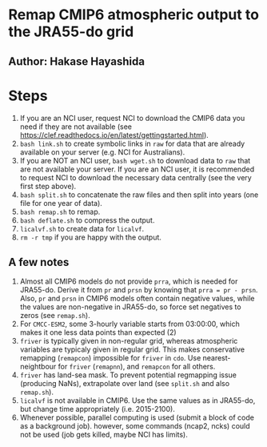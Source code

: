 # Remap CMIP6 atmospheric output to the JRA55-do grid
## Author: Hakase Hayashida

# Steps

1. If you are an NCI user, request NCI to download the CMIP6 data you need if they are not available (see https://clef.readthedocs.io/en/latest/gettingstarted.html).
1. `bash link.sh` to create symbolic links in `raw` for data that are already available on your server (e.g. NCI for Australians).
1. If you are NOT an NCI user, `bash wget.sh` to download data to `raw` that are not available your server. If you are an NCI user, it is recommended to request NCI to download the necessary data centrally (see the very first step above).
1. `bash split.sh` to concatenate the raw files and then split into years (one file for one year of data).
1. `bash remap.sh` to remap.
1. `bash deflate.sh` to compress the output.
1. `licalvf.sh` to create data for `licalvf`.
1. `rm -r tmp` if you are happy with the output.

## A few notes

1. Almost all CMIP6 models do not provide `prra`, which is needed for JRA55-do. Derive it from `pr` and `prsn` by knowing that `prra = pr - prsn`. Also, `pr` and `prsn` in CMIP6 models often contain negative values, while the values are non-negative in JRA55-do, so force set negatives to zeros (see `remap.sh`).
1. For `CMCC-ESM2`, some 3-hourly variable starts from 03:00:00, which makes it one less data points than expected (2)
1. `friver` is typically given in non-regular grid, whereas atmospheric variables are typicaly given in regular grid. This makes conservative remapping (`remapcon`) impossible for `friver` in `cdo`. Use nearest-neightbour for `friver` (`remapnn`), and `remapcon` for all others.
1. `friver` has land-sea mask. To prevent potential regmapping issue (producing NaNs), extrapolate over land (see `split.sh` and also `remap.sh`). 
1. `licalvf` is not available in CMIP6. Use the same values as in JRA55-do, but change time appropriately (i.e. 2015-2100).
1. Whenever possible, parallel computing is used (submit a block of code as a background job). however, some commands (ncap2, ncks) could not be used (job gets killed, maybe NCI has limits).